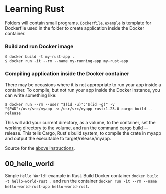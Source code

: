 # Learning Rust

Folders will contain small programs. `Dockerfile.example` is template for Dockerfile used in the folder to create application inside the Docker container.

### Build and run Docker image
```
$ docker build -t my-rust-app .
$ docker run -it --rm --name my-running-app my-rust-app
```

### Compiling application inside the Docker container
There may be occasions where it is not appropriate to run your app inside a container. To compile, but not run your app inside the Docker instance, you can write something like:
```
$ docker run --rm --user "$(id -u)":"$(id -g)" -v "$PWD":/usr/src/myapp -w /usr/src/myapp rust:1.23.0 cargo build --release
```
This will add your current directory, as a volume, to the container, set the working directory to the volume, and run the command cargo build --release. This tells Cargo, Rust's build system, to compile the crate in myapp and output the executable to target/release/myapp.

Source for the [above instructions](https://hub.docker.com/_/rust/).

## 00_hello_world
Simple `Hello World!` example in Rust. Build Docker container `docker build -t hello-world-rust .` and run the container `docker run -it --rm --name hello-world-rust-app hello-world-rust`.
